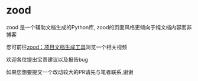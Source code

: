 # zood

zood 是一个辅助文档生成的Python库, zood的页面风格更倾向于纯文档内容而非博客

您可前往[zood：项目文档生成工具](https://www.bilibili.com/video/BV1dK411r77d)浏览一个相关视频

欢迎各位提出宝贵建议以及报告bug

如果您想要提交一个改动较大的PR请先与笔者联系,谢谢